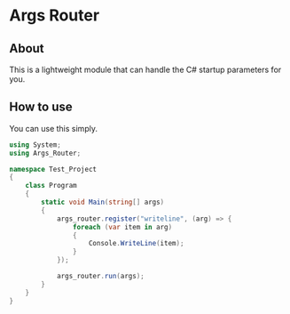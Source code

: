 # Args Router
## About
This is a lightweight module that can handle the C# startup parameters for you.

## How to use
You can use this simply.
``` C#
using System;
using Args_Router;

namespace Test_Project
{
    class Program
    {
        static void Main(string[] args)
        {
            args_router.register("writeline", (arg) => {
                foreach (var item in arg)
                {
                    Console.WriteLine(item);
                }
            });

            args_router.run(args);
        }
    }
}
```